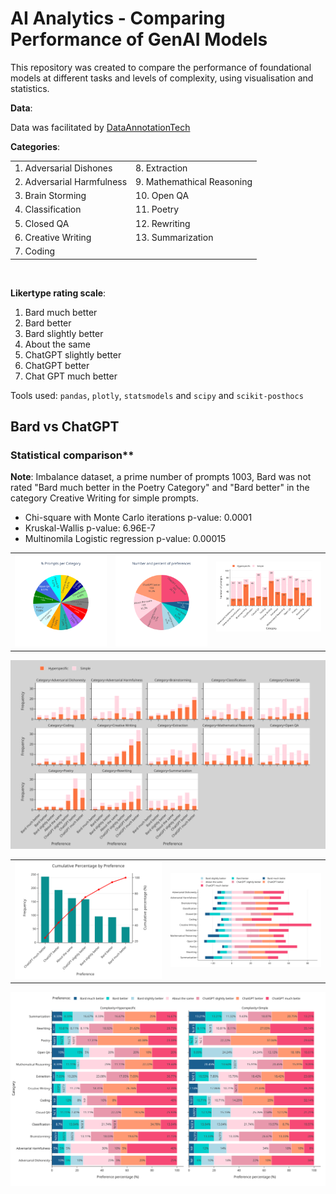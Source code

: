 # AI Analytics - Comparing Performance of GenAI Models 

This repository was created to compare the performance of foundational models at different tasks and levels of complexity, using visualisation and statistics.

**Data**:

Data was facilitated by [DataAnnotationTech](https://www.dataannotation.tech/) 


**Categories**:
<table>
    <tr>
        <td>1. Adversarial Dishones</td>
        <td>8. Extraction</td>
    </tr>
    <tr>
        <td>2. Adversarial Harmfulness</td>
        <td>9. Mathemathical Reasoning</td>
    </tr>
    <tr>
        <td>3. Brain Storming</td>
        <td>10. Open QA </td>
    </tr>
    <tr>
        <td>4. Classification</td>
        <td>11. Poetry </td>
    </tr>
    <tr>
        <td>5. Closed QA</td>
        <td>12. Rewriting</td>
     </tr>
    <tr>
        <td>6. Creative Writing</td>
        <td>13. Summarization</td>
    </tr>
    <tr>
        <td>7. Coding</td>
     </tr>
    </table>

<br>

**Likertype rating scale**:

1. Bard much better
2. Bard better
3. Bard slightly better
4. About the same
5. ChatGPT slightly better
6. ChatGPT better
7. Chat GPT much better

Tools used: ```pandas```, ```plotly```, ```statsmodels``` and ```scipy``` and ```scikit-posthocs```


## Bard vs ChatGPT

### Statistical comparison**

**Note**: Imbalance dataset, a prime number of prompts 1003, Bard was not rated "Bard much better in the Poetry Category" and "Bard better" in the category Creative Writing for simple prompts.

- Chi-square with Monte Carlo iterations p-value: 0.0001
- Kruskal-Wallis p-value: 6.96E-7
- Multinomila Logistic regression p-value: 0.00015

<center>
<table>
    <tr>
      <td>
      <img src="md-visualisations/bard_vs_gpt/categories_pie.svg" >
      </td>
      <td>
      <img src="md-visualisations/bard_vs_gpt/ratings_pie.svg" >
      </td>
      <td>
      <img src="md-visualisations/bard_vs_gpt/stacked_complexity.svg"></p>
      </td>
     </tr>
</table>
</center>


 <img src="md-visualisations/bard_vs_gpt/rating_dist_com.svg" >


 <center>
<table>
    <tr>
      <td>
      <img src="md-visualisations/bard_vs_gpt/cumulative.svg" >
      </td>
      <td>
      <img src="md-visualisations/bard_vs_gpt/diverging.svg" >
      </td>
     </tr>
</table>
</center>

 <img src="md-visualisations/bard_vs_gpt/stacked_pref_facet.svg" >
